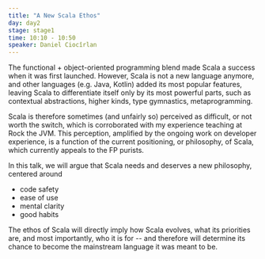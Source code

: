 ```yaml
---
title: "A New Scala Ethos"
day: day2
stage: stage1
time: 10:10 - 10:50
speaker: Daniel Ciocîrlan
---
```


The functional + object-oriented programming blend made Scala a success when it was first launched. However, Scala is not a new language anymore, and other languages (e.g. Java, Kotlin) added its most popular features, leaving Scala to differentiate itself only by its most powerful parts, such as contextual abstractions, higher kinds, type gymnastics, metaprogramming. 

Scala is therefore sometimes (and unfairly so) perceived as difficult, or not worth the switch, which is corroborated with my experience teaching at Rock the JVM. This perception, amplified by the ongoing work on developer experience, is a function of the current positioning, or philosophy, of Scala, which currently appeals to the FP purists.

In this talk, we will argue that Scala needs and deserves a new philosophy, centered around
- code safety
- ease of use
- mental clarity
- good habits

The ethos of Scala will directly imply how Scala evolves, what its priorities are, and most importantly, who it is for -- and therefore will determine its chance to become the mainstream language it was meant to be.
